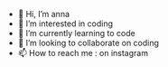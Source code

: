 - 👋 Hi, I’m anna
- 👀 I’m interested in coding
- 🌱 I’m currently learning to code
- 💞️ I’m looking to collaborate on coding
- 📫 How to reach me : on instagram

<!---
agaiffe2-iut90/agaiffe2-iut90 is a ✨ special ✨ repository because its `README.md` (this file) appears on your GitHub profile.
You can click the Preview link to take a look at your changes.
--->
